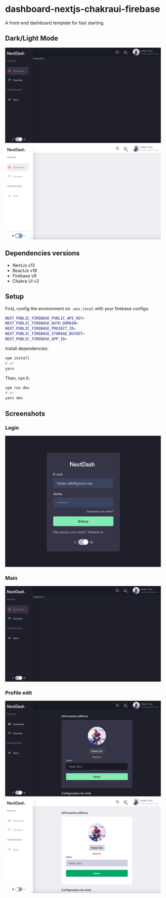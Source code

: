 # dashboard-nextjs-chakraui-firebase

A front-end dashboard template for fast starting.

## Dark/Light Mode

![alt text](screenshots/dash-main.png)
![alt text](screenshots/dash-main-2.png)

## Dependencies versions

- NextJs v13
- ReactJs v18
- Firebase v9
- Chakra UI v2

## Setup

First, config the environment on `.env.local` with your firebase configs:

```bash
NEXT_PUBLIC_FIREBASE_PUBLIC_API_KEY=
NEXT_PUBLIC_FIREBASE_AUTH_DOMAIN=
NEXT_PUBLIC_FIREBASE_PROJECT_ID=
NEXT_PUBLIC_FIREBASE_STORAGE_BUCKET=
NEXT_PUBLIC_FIREBASE_APP_ID=

```

install dependencies:
```bash
npm install
# or
yarn
```

Then, run it:
```bash
npm run dev
# or
yarn dev
```

## Screenshots

### Login
![alt text](screenshots/dash-login.png)

### Main
![alt text](screenshots/dash-main.png)

### Profile edit
![alt text](screenshots/dash-edit-profile.png)
![alt text](screenshots/dash-edit-profile-2.png)
